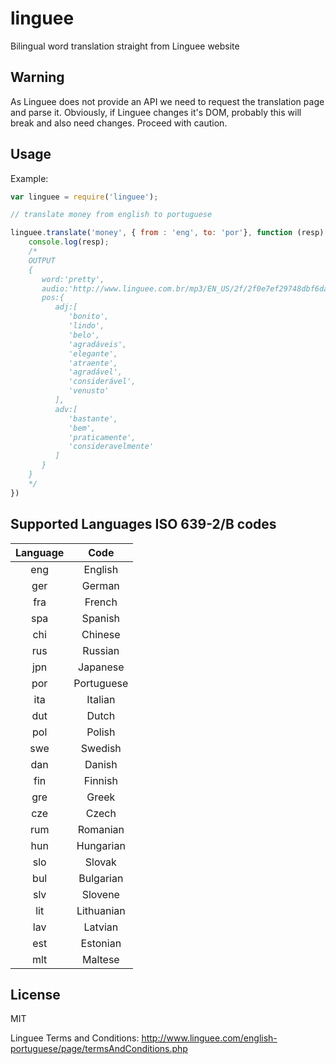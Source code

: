 # linguee
Bilingual word translation straight from Linguee website

## Warning

As Linguee does not provide an API we need to request the translation page and parse it. Obviously, if Linguee changes it's DOM, probably this will break and also need changes. Proceed with caution.

## Usage

Example:

```javascript
var linguee = require('linguee');

// translate money from english to portuguese

linguee.translate('money', { from : 'eng', to: 'por'}, function (resp) {
	console.log(resp);
	/*
	OUTPUT	
	{  
	   word:'pretty',
	   audio:'http://www.linguee.com.br/mp3/EN_US/2f/2f0e7ef29748dbf6dacf8381c4cc921c-300',
	   pos:{  
	      adj:[  
	         'bonito',
	         'lindo',
	         'belo',
	         'agradáveis',
	         'elegante',
	         'atraente',
	         'agradável',
	         'considerável',
	         'venusto'
	      ],
	      adv:[  
	         'bastante',
	         'bem',
	         'praticamente',
	         'consideravelmente'
	      ]
	   }
	}
	*/
})
```

## Supported Languages ISO 639-2/B codes

| Language | Code |
| :------: | :--: |
| eng | English |
| ger | German |
| fra | French |
| spa | Spanish |
| chi | Chinese |
| rus | Russian |
| jpn | Japanese |
| por | Portuguese |
| ita | Italian |
| dut | Dutch |
| pol | Polish |
| swe | Swedish |
| dan | Danish |
| fin | Finnish |
| gre | Greek |
| cze | Czech |
| rum | Romanian |
| hun | Hungarian |
| slo | Slovak |
| bul | Bulgarian |
| slv | Slovene |
| lit | Lithuanian |
| lav | Latvian |
| est | Estonian |
| mlt | Maltese |

## License

MIT

Linguee Terms and Conditions: http://www.linguee.com/english-portuguese/page/termsAndConditions.php

